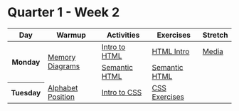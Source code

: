 # Quarter 1 - Week 2

<!-- BEGIN SCHEDULE -->

<table style="width: 100%">
  <thead>
    <tr>
      <th>Day</th>
      <th>Warmup</th>
      <th>Activities</th>
      <th>Exercises</th>
      <th>Stretch</th>
    </tr>
  </thead>
  <tbody>
    <tr>
      <th rowspan="2">Monday</th>
      <td rowspan="2"><a href="../../JavaScript/Memory Diagrams.md">Memory Diagrams</a>
      </td>
      <td><a href="../../HTML/Intro.md">Intro to HTML</a>
      </td>
      <td><a href="https://github.com/gSchool/html-intro">HTML Intro</a>
      </td>
      <td><a href="../../HTML/Media.md">Media</a>
      </td>
    </tr>
    <tr>
      <td><a href="../../HTML/Semantic.md">Semantic HTML</a>
      </td>
      <td><a href="https://github.com/gSchool/semantic-html-exercise">Semantic HTML</a>
      </td>
      <td>
      </td>
    </tr>
    <tr>
      <th rowspan="1">Tuesday</th>
      <td rowspan="1"><a href="https://github.com/gSchool/g26-challenges-so-far/blob/master/w2/w2-f-replace-with-alphabet-position/w2-f-replace-with-alphabet-position.js">Alphabet Position</a>
      </td>
      <td><a href="../../CSS/Intro.md">Intro to CSS</a>
      </td>
      <td><a href="https://github.com/gSchool/css-exercises">CSS Exercises</a>
      </td>
      <td>
      </td>
    </tr>
  </tbody>
</table>
<!-- END SCHEDULE -->
